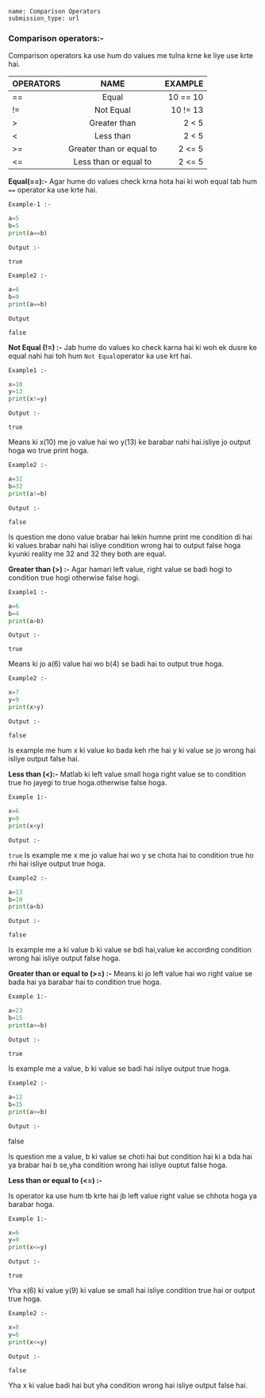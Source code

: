 ```ngMeta
name: Comparison Operators
submission_type: url
```
### Comparison operators:- 

Comparison operators ka use hum do values me tulna krne ke liye use krte hai.


| OPERATORS |           NAME            |  EXAMPLE |
| :-------- | :-----------------------: | -------: |
| ==        |           Equal           | 10 == 10 |
| !=        |         Not Equal         | 10 != 13 |
| >         |       Greater than        |    2 < 5 |
| <         |         Less than         |    2 < 5 |
| >=        | Greater than or  equal to |   2 <= 5 |
| <=        |   Less than or equal to   |   2 <= 5 |


**Equal(==):-** Agar hume do values check krna hota hai ki woh equal tab hum `==` operator ka use krte hai.

`Example-1 :-`

```python
a=5
b=5
print(a==b)
 ```

`Output :-`

`true `


`Example2 :-`

```python
a=6
b=9
print(a==b)
 ```


`Output`

`false`

**Not Equal (!=) :-** Jab hume do values ko check karna hai ki woh ek dusre ke equal nahi hai toh hum `Not Equal`operator ka use krt hai.


`Example1 :-`

```python
x=10
y=13
print(x!=y)
 ```
`Output :-`

`true`

Means ki  x(10) me jo value hai wo y(13) ke barabar nahi hai.isliye jo output hoga wo true print hoga.


`Example2 :-`

```python
a=32
b=32
print(a!=b)
 ```
`Output :-`

`false`

Is question me dono value brabar hai lekin humne print me condition di hai ki values brabar nahi hai isliye condition wrong hai to output false hoga kyunki reality me 32 and 32 they both are equal.


**Greater than (>) :-** Agar hamari left value, right value se badi hogi to condition true hogi otherwise false hogi.


`Example1 :-`

```python
a=6
b=4
print(a>b) 
 ```

`Output :-`

`true`

Means ki jo a(6) value hai wo b(4) se badi hai to output true hoga.

`Example2 :-`

```python
x=7
y=9
print(x>y)
 ```

`Output :-`

`false`

Is example me hum x ki value ko bada keh rhe hai y ki value se jo wrong hai isliye output false hai.


**Less than (<):-** Matlab ki left value small hoga right value se to condition true ho jayegi to true hoga.otherwise false hoga.

`Example 1:-`

```python
x=6
y=9
print(x<y)
 ```
`Output :-`

`true`
Is example me x me jo value hai wo y se chota hai to condition true ho rhi hai isliye output true hoga.


`Example2 :-`

```python
a=13
b=10
print(a<b)
 ```
`Output :-`

`false`

Is example me a ki value b ki value se bdi hai,value ke according condition wrong hai isliye output false hoga.


**Greater than or  equal to (>=) :-** Means ki jo left value hai wo right value se bada hai ya barabar hai to condition true hoga.

`Example 1:-`

```python
a=23
b=15
print(a>=b) 
 ```
`Output :-`

`true`

Is example me a value, b ki value se badi hai isliye output true hoga.

`Example2 :-`

```python
a=12
b=35
print(a>=b)
 ```
`Output :-`

false

Is question me a value, b ki value se choti hai but condition hai ki a bda hai ya brabar hai b se,yha condition wrong hai isliye ouptut false hoga.

**Less than or equal to (<=) :-**

Is operator ka use hum tb krte hai jb left value right value se chhota hoga ya barabar hoga.

`Example 1:-`

```python
x=6
y=9
print(x<=y)
 ```
`Output :-`

`true`

Yha x(6) ki value y(9) ki value se small hai isliye condition true hai or output true hoga.

`Example2 :-`

```python
x=8
y=6
print(x<=y)
 ```
`Output :-`

`false`

Yha x ki value badi hai but yha condition wrong hai isliye output false hai.

